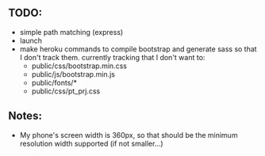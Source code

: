 ## TODO:
* simple path matching (express)
* launch
* make heroku commands to compile bootstrap and generate sass so that I don't track them. currently tracking that I don't want to:
  * public/css/bootstrap.min.css
  * public/js/bootstrap.min.js
  * public/fonts/*
  * public/css/pt_prj.css

## Notes:
* My phone's screen width is 360px, so that should be the minimum resolution width supported (if not smaller...)